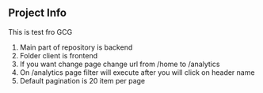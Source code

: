 ## Project Info

This is test fro GCG

1. Main part of repository is backend
2. Folder client is frontend
3. If you want change page change url from /home to /analytics
4. On /analytics page filter will execute after you will click on header name
5. Default pagination is 20 item per page
